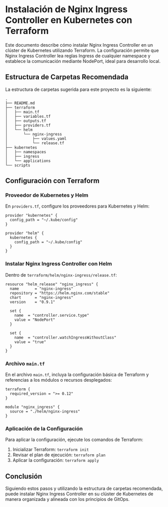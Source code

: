 
# Instalación de Nginx Ingress Controller en Kubernetes con Terraform

Este documento describe cómo instalar Nginx Ingress Controller en un clúster de Kubernetes utilizando Terraform. La configuración permite que Nginx Ingress Controller lea reglas Ingress de cualquier namespace y establece la comunicación mediante NodePort, ideal para desarrollo local.

## Estructura de Carpetas Recomendada

La estructura de carpetas sugerida para este proyecto es la siguiente:

```
.
├── README.md
├── terraform
│   ├── main.tf
│   ├── variables.tf
│   ├── outputs.tf
│   ├── providers.tf
│   └── helm
│       └── nginx-ingress
│           ├── values.yaml
│           └── release.tf
├── kubernetes
│   ├── namespaces
│   ├── ingress
│   └── applications
└── scripts
```

## Configuración con Terraform

### Proveedor de Kubernetes y Helm

En `providers.tf`, configure los proveedores para Kubernetes y Helm:

```hcl
provider "kubernetes" {
  config_path = "~/.kube/config"
}

provider "helm" {
  kubernetes {
    config_path = "~/.kube/config"
  }
}
```

### Instalar Nginx Ingress Controller con Helm

Dentro de `terraform/helm/nginx-ingress/release.tf`:

```hcl
resource "helm_release" "nginx_ingress" {
  name       = "nginx-ingress"
  repository = "https://helm.nginx.com/stable"
  chart      = "nginx-ingress"
  version    = "0.9.1"

  set {
    name  = "controller.service.type"
    value = "NodePort"
  }

  set {
    name  = "controller.watchIngressWithoutClass"
    value = "true"
  }
}
```

### Archivo `main.tf`

En el archivo `main.tf`, incluya la configuración básica de Terraform y referencias a los módulos o recursos desplegados:

```hcl
terraform {
  required_version = ">= 0.12"
}

module "nginx_ingress" {
  source = "./helm/nginx-ingress"
}
```

### Aplicación de la Configuración

Para aplicar la configuración, ejecute los comandos de Terraform:

1. Inicializar Terraform: `terraform init`
2. Revisar el plan de ejecución: `terraform plan`
3. Aplicar la configuración: `terraform apply`

## Conclusión

Siguiendo estos pasos y utilizando la estructura de carpetas recomendada, puede instalar Nginx Ingress Controller en su clúster de Kubernetes de manera organizada y alineada con los principios de GitOps.
